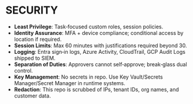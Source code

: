 # SECURITY

- **Least Privilege**: Task‑focused custom roles, session policies.
- **Identity Assurance**: MFA + device compliance; conditional access by location if required.
- **Session Limits**: Max 60 minutes with justifications required beyond 30.
- **Logging**: Entra sign‑in logs, Azure Activity, CloudTrail, GCP Audit Logs shipped to SIEM.
- **Separation of Duties**: Approvers cannot self‑approve; break‑glass dual control.
- **Key Management**: No secrets in repo. Use Key Vault/Secrets Manager/Secret Manager in runtime systems.
- **Redaction**: This repo is scrubbed of IPs, tenant IDs, org names, and customer data.
